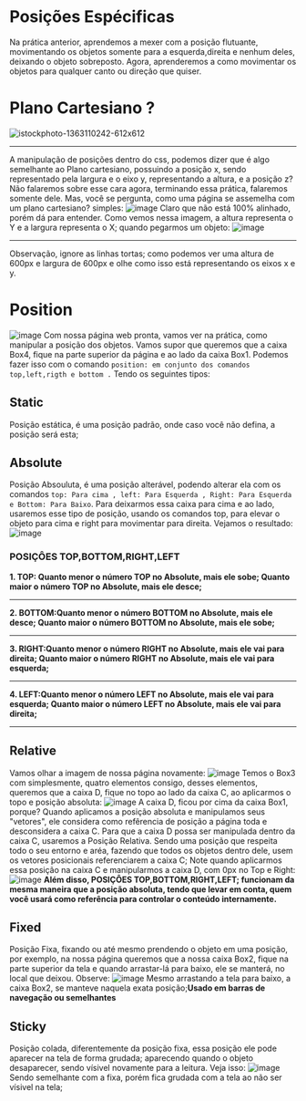 # Posições Espécificas
Na prática anterior, aprendemos a mexer com a posição flutuante, movimentando os objetos somente para a esquerda,direita e nenhum deles, deixando o objeto sobreposto.
Agora, aprenderemos a como movimentar os objetos para qualquer canto ou direção que quiser.

# Plano Cartesiano ?
![istockphoto-1363110242-612x612](https://github.com/user-attachments/assets/4b7711b3-54a0-469c-8a2b-ac40c46825d5)
***
A manipulação de posições dentro do css, podemos dizer que é algo semelhante ao Plano cartesiano, possuindo a posição x, sendo representado pela largura e o eixo y, representando a altura, e a posição z? Não falaremos sobre esse cara agora, terminando essa prática, falaremos somente dele.
Mas, você se pergunta, como uma página se assemelha com um plano cartesiano? simples:
![image](https://github.com/user-attachments/assets/504f6847-3ce8-49f7-90ba-19ddecd833b9)
Claro que não está 100% alinhado, porém dá para entender. Como vemos nessa imagem, a altura representa o Y e a largura representa o X; quando pegarmos um objeto:
![image](https://github.com/user-attachments/assets/a6877519-2511-489a-a59e-3f006e9cf107)
***
Observação, ignore as linhas tortas; como podemos ver uma altura de 600px e largura de 600px e olhe como isso está representando os eixos x e y.
# Position
![image](https://github.com/user-attachments/assets/5a03088c-575e-4329-b81f-5b552e541708)
Com nossa página web pronta, vamos ver na prática, como manipular a posição dos objetos. Vamos supor que queremos que a caixa Box4, fique na parte superior da página e ao lado da caixa Box1.
Podemos fazer isso com o comando ``position: em conjunto dos comandos top,left,rigth e bottom .`` Tendo os seguintes tipos:

## Static
Posição estática, é uma posição padrão, onde caso você não defina, a posição será esta;

## Absolute
Posição Absouluta, é uma posição alterável, podendo alterar ela com os comandos `` top: Para cima , left: Para Esquerda , Right: Para Esquerda e Bottom: Para Baixo ``. 
Para deixarmos essa caixa para cima e ao lado, usaremos esse tipo de posição, usando os comandos top, para elevar o objeto para cima e right para movimentar para direita. Vejamos o resultado:
![image](https://github.com/user-attachments/assets/a9ddbf77-5a07-45da-a018-a183a78adcce)

### POSIÇÔES TOP,BOTTOM,RIGHT,LEFT
**1. TOP: Quanto menor o número TOP no Absolute, mais ele sobe; Quanto maior o número TOP no Absolute, mais ele desce;**
***
**2. BOTTOM:Quanto menor o número BOTTOM no Absolute, mais ele desce; Quanto maior o número BOTTOM no Absolute, mais ele sobe;**
***
**3. RIGHT:Quanto menor o número RIGHT no Absolute, mais ele vai para direita; Quanto maior o número RIGHT no Absolute, mais ele vai para esquerda;**
***
**4. LEFT:Quanto menor o número LEFT no Absolute, mais ele vai para esquerda; Quanto maior o número LEFT no Absolute, mais ele vai para direita;**
***
## Relative 
Vamos olhar a imagem de nossa página novamente:
![image](https://github.com/user-attachments/assets/5a03088c-575e-4329-b81f-5b552e541708)
Temos o Box3 com simplesmente, quatro elementos consigo, desses elementos, queremos que a caixa D, fique no topo ao lado da caixa C, ao aplicarmos o topo e posição absoluta:
![image](https://github.com/user-attachments/assets/d3f0facb-ea70-498e-bda6-1f9a860b54b8)
A caixa D, ficou por cima da caixa Box1, porque? Quando aplicamos a posição absoluta e manipulamos seus "vetores", ele considera como refêrencia de posição a página toda e desconsidera a caixa C.
Para que a caixa D possa ser manipulada dentro da caixa C, usaremos a Posição Relativa. Sendo uma posição que respeita todo o seu entorno e aréa, fazendo que todos os objetos dentro dele, usem os 
vetores posicionais referenciarem a caixa C; Note quando aplicarmos essa posição na caixa C e manipularmos a caixa D, com 0px no Top e Right:
![image](https://github.com/user-attachments/assets/28d092d1-2ba5-4821-9b39-1e145d729a6a)
**Além disso, POSIÇÔES TOP,BOTTOM,RIGHT,LEFT; funcionam da mesma maneira que a posição absoluta, tendo que levar em conta, quem você usará como referência para controlar o conteúdo internamente.**

## Fixed
Posição Fixa, fixando ou até mesmo prendendo o objeto em uma posição, por exemplo, na nossa página queremos que a nossa caixa Box2, fique na parte 
superior da tela e quando arrastar-lá para baixo, ele se manterá, no local que deixou. Observe:
![image](https://github.com/user-attachments/assets/939f2f0e-f3fd-4b71-9769-89823d7f3325)
Mesmo arrastando a tela para baixo, a caixa Box2, se manteve naquela exata posição;**Usado em barras de navegação ou semelhantes**

## Sticky
Posição colada, diferentemente da posição fixa, essa posição ele pode aparecer na tela de forma grudada; aparecendo quando o objeto desaparecer, sendo vísivel novamente para a leitura. Veja isso:
![image](https://github.com/user-attachments/assets/478e5c12-75be-4efe-826e-c6cffd069ca9)
Sendo semelhante com a fixa, porém fica grudada com a tela ao não ser vísivel na tela; 
